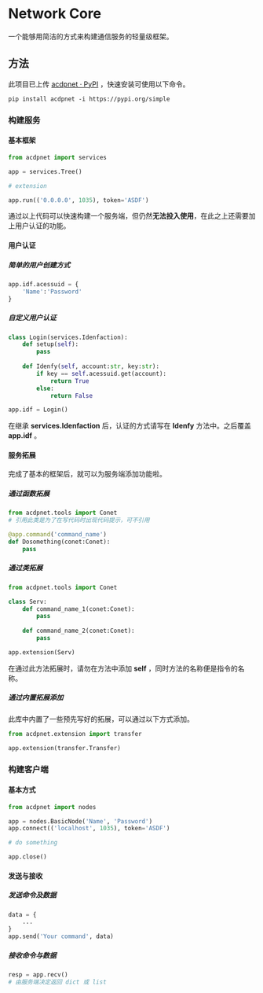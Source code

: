 # Network Core

一个能够用简洁的方式来构建通信服务的轻量级框架。

## 方法

此项目已上传 [acdpnet · PyPI](https://pypi.org/project/acdpnet/) ，快速安装可使用以下命令。

```shell
pip install acdpnet -i https://pypi.org/simple
```

### 构建服务

#### 基本框架

```python
from acdpnet import services

app = services.Tree()

# extension

app.run(('0.0.0.0', 1035), token='ASDF')
```

通过以上代码可以快速构建一个服务端，但仍然**无法投入使用**，在此之上还需要加上用户认证的功能。

#### 用户认证

##### 简单的用户创建方式

```python
app.idf.acessuid = {
    'Name':'Password'
}
```

##### 自定义用户认证

```python
class Login(services.Idenfaction):
    def setup(self):
        pass
    
    def Idenfy(self, account:str, key:str):
        if key == self.acessuid.get(account):
            return True
        else:
            return False

app.idf = Login()
```

在继承 **services.Idenfaction** 后，认证的方式请写在 **Idenfy** 方法中。之后覆盖 **app.idf** 。

#### 服务拓展

完成了基本的框架后，就可以为服务端添加功能啦。

##### 通过函数拓展

```python
from acdpnet.tools import Conet
# 引用此类是为了在写代码时出现代码提示，可不引用

@app.command('command_name')
def Dosomething(conet:Conet):
    pass
```

##### 通过类拓展

```python
from acdpnet.tools import Conet

class Serv:
    def command_name_1(conet:Conet):
    	pass
    
    def command_name_2(conet:Conet):
    	pass

app.extension(Serv)
```

在通过此方法拓展时，请勿在方法中添加 **self** ，同时方法的名称便是指令的名称。

##### 通过内置拓展添加

此库中内置了一些预先写好的拓展，可以通过以下方式添加。

```python
from acdpnet.extension import transfer

app.extension(transfer.Transfer)
```

### 构建客户端

#### 基本方式

```python
from acdpnet import nodes

app = nodes.BasicNode('Name', 'Password')
app.connect(('localhost', 1035), token='ASDF')

# do something

app.close()
```

#### 发送与接收

##### 发送命令及数据

```python
data = {
    ...
}
app.send('Your command', data)
```

##### 接收命令与数据

```python
resp = app.recv()
# 由服务端决定返回 dict 或 list
```

